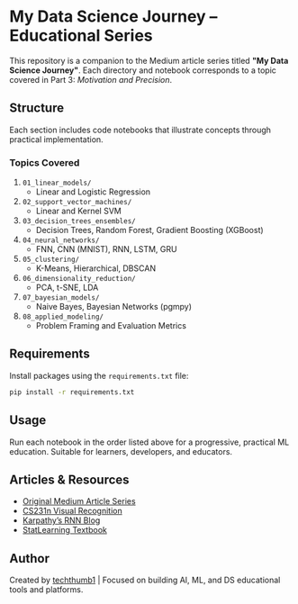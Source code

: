 # My Data Science Journey – Educational Series

This repository is a companion to the Medium article series titled **"My Data Science Journey"**. Each directory and notebook corresponds to a topic covered in Part 3: *Motivation and Precision*.

## Structure

Each section includes code notebooks that illustrate concepts through practical implementation.

### Topics Covered

1. `01_linear_models/`
   - Linear and Logistic Regression
2. `02_support_vector_machines/`
   - Linear and Kernel SVM
3. `03_decision_trees_ensembles/`
   - Decision Trees, Random Forest, Gradient Boosting (XGBoost)
4. `04_neural_networks/`
   - FNN, CNN (MNIST), RNN, LSTM, GRU
5. `05_clustering/`
   - K-Means, Hierarchical, DBSCAN
6. `06_dimensionality_reduction/`
   - PCA, t-SNE, LDA
7. `07_bayesian_models/`
   - Naive Bayes, Bayesian Networks (pgmpy)
8. `08_applied_modeling/`
   - Problem Framing and Evaluation Metrics

## Requirements

Install packages using the `requirements.txt` file:

```bash
pip install -r requirements.txt
```

## Usage

Run each notebook in the order listed above for a progressive, practical ML education. Suitable for learners, developers, and educators.

## Articles & Resources

- [Original Medium Article Series](https://medium.com/@techthumb1)
- [CS231n Visual Recognition](http://cs231n.stanford.edu/)
- [Karpathy’s RNN Blog](http://karpathy.github.io/2015/05/21/rnn-effectiveness/)
- [StatLearning Textbook](https://www.statlearning.com/)

## Author

Created by [techthumb1](https://github.com/techthumb1) | Focused on building AI, ML, and DS educational tools and platforms.
